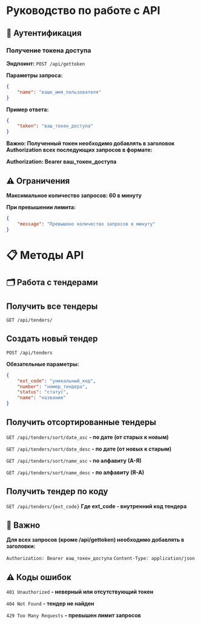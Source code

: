 # Руководство по работе с API

## 🔐 Аутентификация

### Получение токена доступа
**Эндпоинт:** `POST /api/gettoken`

**Параметры запроса:**
```json
{
    "name": "ваше_имя_пользователя"
}
```

**Пример ответа:**

```json
{
    "token": "ваш_токен_доступа"
}
```
**Важно: Полученный токен необходимо добавлять в заголовок Authorization всех последующих запросов в формате:**

**Authorization: Bearer ваш_токен_доступа**
## ⚠️ Ограничения
**Максимальное количество запросов: 60 в минуту**

**При превышении лимита:**

```json
{
    "message": "Превышено количество запросов в минуту"
}
```
# 📋 Методы API
## 🗂 Работа с тендерами
## Получить все тендеры
`GET /api/tenders/`

## Создать новый тендер
`POST /api/tenders`

**Обязательные параметры:**

```json
{
    "ext_code": "уникальный_код",
    "number": "номер_тендера",
    "status": "статус",
    "name": "название"
}
```
## Получить отсортированные тендеры
`GET /api/tenders/sort/date_asc` **- по дате (от старых к новым)**

`GET /api/tenders/sort/date_desc` **- по дате (от новых к старым)**

`GET /api/tenders/sort/name_asc` **- по алфавиту (А-Я)**

`GET /api/tenders/sort/name_desc` **- по алфавиту (Я-А)**

## Получить тендер по коду
`GET /api/tenders/{ext_code}`
**Где ext_code - внутренний код тендера**

## 📌 Важно
**Для всех запросов (кроме /api/gettoken) необходимо добавлять в заголовки:**

`Authorization: Bearer ваш_токен_доступа`
`Content-Type: application/json`
## ⚠️ Коды ошибок
`401 Unauthorized` **- неверный или отсутствующий токен**

`404 Not Found` **- тендер не найден**

`429 Too Many Requests` **- превышен лимит запросов**